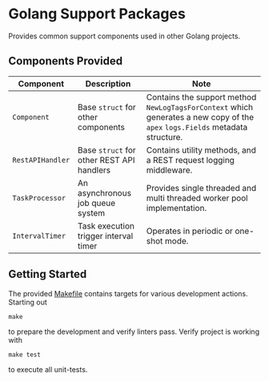 # Golang Support Packages

Provides common support components used in other Golang projects.

## Components Provided

| Component | Description | Note |
|-----------|-------------|------|
| `Component` | Base `struct` for other components | Contains the support method `NewLogTagsForContext` which generates a new copy of the `apex` `logs.Fields` metadata structure. |
| `RestAPIHandler` | Base `struct` for other REST API handlers | Contains utility methods, and a REST request logging middleware. |
| `TaskProcessor` | An asynchronous job queue system | Provides single threaded and multi threaded worker pool implementation. |
| `IntervalTimer` | Task execution trigger interval timer | Operates in periodic or one-shot mode. |

## Getting Started

The provided [Makefile](Makefile) contains targets for various development actions. Starting out

```
make
```

to prepare the development and verify linters pass. Verify project is working with

```
make test
```

to execute all unit-tests.
